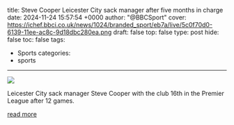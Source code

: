 title: Steve Cooper Leicester City sack manager after five months in charge
date: 2024-11-24 15:57:54 +0000
author: "@BBCSport"
cover: https://ichef.bbci.co.uk/news/1024/branded_sport/eb7a/live/5c0f70d0-6139-11ee-ac8c-9d18dbc280ea.png
draft: false
top: false
type: post
hide: false
toc: false
tags:
  - Sports
categories:
  - sports
---

![](https://ichef.bbci.co.uk/news/1024/branded_sport/eb7a/live/5c0f70d0-6139-11ee-ac8c-9d18dbc280ea.png)

Leicester City sack manager Steve Cooper with the club 16th in the Premier League after 12 games.

[read more](https://www.bbc.com/sport/football/articles/c8dmndv2n6zo)
